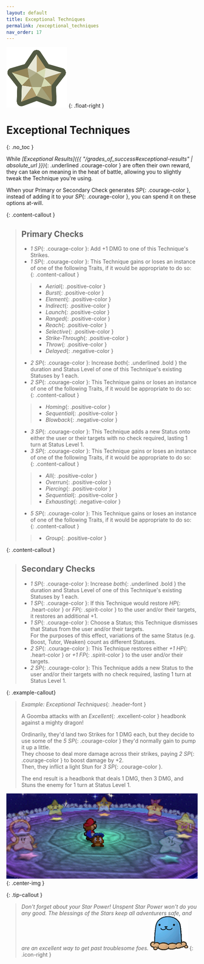 ```yaml
---
layout: default
title: Exceptional Techniques
permalink: /exceptional_techniques
nav_order: 17
---
```


![](assets/images/icons/starpower-alt.png)
{: .float-right }

# Exceptional Techniques
{: .no_toc }

While *[Exceptional Results]({{ "/grades_of_success#exceptional-results" | absolute_url }})*{: .underlined .courage-color } are often their own reward, they can take on meaning in the heat of battle, allowing you to slightly tweak the Technique you're using.

When your Primary or Secondary Check generates *SP*{: .courage-color }, instead of adding it to your *SP*{: .courage-color }, you can spend it on these options at-will.

{: .content-callout }
> ## Primary Checks
> 
> - *1 SP*{: .courage-color }: Add +1 DMG to one of this Technique's Strikes.
> - *1 SP*{: .courage-color }: This Technique gains or loses an instance of one of the following Traits, if it would be appropriate to do so:  
> {: .content-callout }
> > - *Aerial*{: .positive-color }
> > - *Burst*{: .positive-color }
> > - *Element*{: .positive-color }
> > - *Indirect*{: .positive-color }
> > - *Launch*{: .positive-color }
> > - *Ranged*{: .positive-color }
> > - *Reach*{: .positive-color }
> > - *Selective*{: .positive-color }
> > - *Strike-Through*{: .positive-color }
> > - *Throw*{: .positive-color }
> > - *Delayed*{: .negative-color }
> - *2 SP*{: .courage-color }: Increase *both*{: .underlined .bold } the duration and Status Level of one of this Technique's existing Statuses by 1 each.
> - *2 SP*{: .courage-color }: This Technique gains or loses an instance of one of the following Traits, if it would be appropriate to do so:  
> {: .content-callout }
> > - *Homing*{: .positive-color }
> > - *Sequential*{: .positive-color }
> > - *Blowback*{: .negative-color }
> - *3 SP*{: .courage-color }: This Technique adds a new Status onto either the user or their targets with no check required, lasting 1 turn at Status Level 1.
> - *3 SP*{: .courage-color }: This Technique gains or loses an instance of one of the following Traits, if it would be appropriate to do so:  
> {: .content-callout }
> > - *All*{: .positive-color }
> > - *Overrun*{: .positive-color }
> > - *Piercing*{: .positive-color }
> > - *Sequential*{: .positive-color }
> > - *Exhausting*{: .negative-color }
> - *5 SP*{: .courage-color }: This Technique gains or loses an instance of one of the following Traits, if it would be appropriate to do so:  
> {: .content-callout }
> > - *Group*{: .positive-color }
>

{: .content-callout }
> ## Secondary Checks
> - *1 SP*{: .courage-color }: Increase *both*{: .underlined .bold } the duration and Status Level of one of this Technique's existing Statuses by 1 each.
> - *1 SP*{: .courage-color }: If this Technique would restore *HP*{: .heart-color } or *FP*{: .spirit-color } to the user and/or their targets, it restores an additional +1.
> - *1 SP*{: .courage-color }: Choose a Status; this Technique dismisses that Status from the user and/or their targets.  
> For the purposes of this effect, variations of the same Status (e.g. Boost, Tutor, Weaken) count as different Statuses.
> - *2 SP*{: .courage-color }: This Technique restores either *+1 HP*{: .heart-color } or *+1 FP*{: .spirit-color } to the user and/or their targets.
> - *2 SP*{: .courage-color }: This Technique adds a new Status to the user and/or their targets with no check required, lasting 1 turn at Status Level 1.

{: .example-callout}
> *Example: Exceptional Techniques*{: .header-font }
>
> A Goomba attacks with an *Excellent*{: .excellent-color } headbonk against a mighty dragon!  
>
> Ordinarily, they'd land two Strikes for 1 DMG each, but they decide to use some of the *5 SP*{: .courage-color } they'd normally gain to pump it up a little.  
> They choose to deal more damage across their strikes, paying *2 SP*{: .courage-color } to boost damage by +2.  
> Then, they inflict a light Stun for *3 SP*{: .courage-color }.  
>
> The end result is a headbonk that deals 1 DMG, then 3 DMG, and Stuns the enemy for 1 turn at Status Level 1.

![](assets/images/scenes/star-power.png)
{: .center-img }

{: .tip-callout }
> *Don't forget about your Star Power! Unspent Star Power won't do you any good. The blessings of the Stars keep all adventurers safe, and are an excellent way to get past troublesome foes.* ![](assets/images/icons/tipguy.png)
> {: .icon-right }

